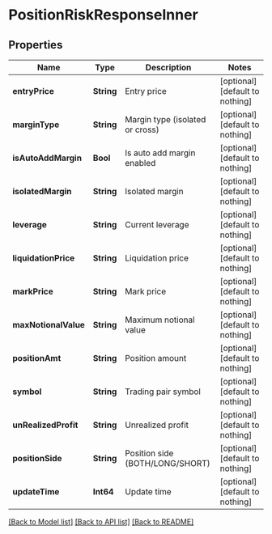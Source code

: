 # PositionRiskResponseInner


## Properties
Name | Type | Description | Notes
------------ | ------------- | ------------- | -------------
**entryPrice** | **String** | Entry price | [optional] [default to nothing]
**marginType** | **String** | Margin type (isolated or cross) | [optional] [default to nothing]
**isAutoAddMargin** | **Bool** | Is auto add margin enabled | [optional] [default to nothing]
**isolatedMargin** | **String** | Isolated margin | [optional] [default to nothing]
**leverage** | **String** | Current leverage | [optional] [default to nothing]
**liquidationPrice** | **String** | Liquidation price | [optional] [default to nothing]
**markPrice** | **String** | Mark price | [optional] [default to nothing]
**maxNotionalValue** | **String** | Maximum notional value | [optional] [default to nothing]
**positionAmt** | **String** | Position amount | [optional] [default to nothing]
**symbol** | **String** | Trading pair symbol | [optional] [default to nothing]
**unRealizedProfit** | **String** | Unrealized profit | [optional] [default to nothing]
**positionSide** | **String** | Position side (BOTH/LONG/SHORT) | [optional] [default to nothing]
**updateTime** | **Int64** | Update time | [optional] [default to nothing]


[[Back to Model list]](../README.md#models) [[Back to API list]](../README.md#api-endpoints) [[Back to README]](../README.md)


